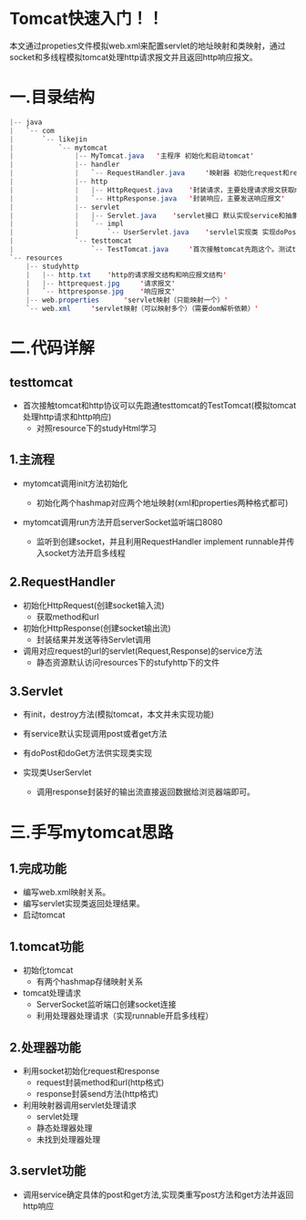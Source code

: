 # Tomcat快速入门！！
本文通过propeties文件模拟web.xml来配置servlet的地址映射和类映射，通过socket和多线程模拟tomcat处理http请求报文并且返回http响应报文。
# 一.目录结构
```java
|-- java  
|   `-- com  
|       `-- likejin  
|           `-- mytomcat  
|               |-- MyTomcat.java   '主程序 初始化和启动tomcat'  
|               |-- handler  
|               |   `-- RequestHandler.java     '映射器 初始化request和response 映射servlet，静态资源'  
|               |-- http  
|               |   |-- HttpRequest.java    '封装请求，主要处理请求报文获取method和url'  
|               |   `-- HttpResponse.java   '封装响应，主要发送响应报文'  
|               |-- servlet  
|               |   |-- Servlet.java    'servlet接口 默认实现service和抽象方法doPost和doGet'  
|               |   `-- impl  
|               |       `-- UserServlet.java    'servlel实现类 实现doPost和doGet'  
|               `-- testtomcat  
|                   `-- TestTomcat.java     '首次接触tomcat先跑这个。测试tomcat的处理http请求返回http响应'  
`-- resources  
    |-- studyhttp  
    |   |-- http.txt    'http的请求报文结构和响应报文结构'  
    |   |-- httprequest.jpg     '请求报文'  
    |   `-- httpresponse.jpg    '响应报文'  
    |-- web.properties      'servlet映射（只能映射一个）'  
    `-- web.xml     'servlet映射（可以映射多个）（需要dom解析依赖）'  
```
# 二.代码详解
## testtomcat

- 首次接触tomcat和http协议可以先跑通testtomcat的TestTomcat(模拟tomcat处理http请求和http响应)
    - 对照resource下的studyHtml学习

## 1.主流程

- mytomcat调用init方法初始化
    - 初始化两个hashmap对应两个地址映射(xml和properties两种格式都可)

- mytomcat调用run方法开启serverSocket监听端口8080
     - 监听到创建socket，并且利用RequestHandler implement runnable并传入socket方法开启多线程

## 2.RequestHandler

- 初始化HttpRequest(创建socket输入流)
     - 获取method和url
- 初始化HttpResponse(创建socket输出流)
    - 封装结果并发送等待Servlet调用
- 调用对应request的url的servlet(Request,Response)的service方法
    - 静态资源默认访问resources下的stufyhttp下的文件

## 3.Servlet

- 有init，destroy方法(模拟tomcat，本文并未实现功能)

- 有service默认实现调用post或者get方法

- 有doPost和doGet方法供实现类实现

- 实现类UserServlet
    - 调用response封装好的输出流直接返回数据给浏览器端即可。

# 三.手写mytomcat思路
## 1.完成功能
+ 编写web.xml映射关系。
+ 编写servlet实现类返回处理结果。
+ 启动tomcat
## 1.tomcat功能
+ 初始化tomcat
    + 有两个hashmap存储映射关系
+ tomcat处理请求
    + ServerSocket监听端口创建socket连接
    + 利用处理器处理请求（实现runnable开启多线程）
## 2.处理器功能
+ 利用socket初始化request和response
    + request封装method和url(http格式)
    + response封装send方法(http格式)
+ 利用映射器调用servlet处理请求
    + servlet处理
    + 静态处理器处理
    + 未找到处理器处理
## 3.servlet功能
+ 调用service确定具体的post和get方法,实现类重写post方法和get方法并返回http响应

 

